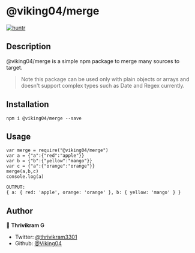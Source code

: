 # @viking04/merge

[![huntr](https://cdn.huntr.dev/huntr_security_badge_mono.svg)](https://huntr.dev)

## Description
@viking04/merge is a simple npm package to merge many sources to target.
>Note this package can be used only with plain objects or arrays and doesn't support complex types such as Date and Regex currently.

## Installation
```
npm i @viking04/merge --save
```

## Usage
```
var merge = require("@viking04/merge")
var a = {"a":{"red":"apple"}}
var b = {"b":{"yellow":"mango"}}
var c = {"a":{"orange":"orange"}}
merge(a,b,c)
console.log(a)
```

```
OUTPUT:
{ a: { red: 'apple', orange: 'orange' }, b: { yellow: 'mango' } }
```
## Author

👤 **Thrivikram G**

* Twitter: [@thrivikram3301](https://twitter.com/thrivikram3301)
* Github: [@Viking04](https://github.com/Viking04)
